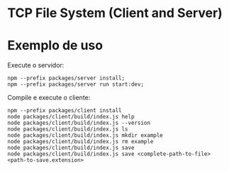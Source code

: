 # TCP File System (Client and Server)

# Exemplo de uso

Execute o servidor:
```
npm --prefix packages/server install;
npm --prefix packages/server run start:dev;
```

Compile e execute o cliente:
```
npm --prefix packages/client install
node packages/client/build/index.js help
node packages/client/build/index.js --version
node packages/client/build/index.js ls
node packages/client/build/index.js mkdir example
node packages/client/build/index.js rm example
node packages/client/build/index.js save
node packages/client/build/index.js save <complete-path-to-file> <path-to-save.extension>
```

